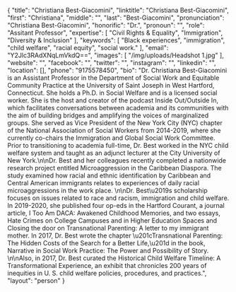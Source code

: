 {
  "title": "Christiana Best-Giacomini",
  "linktitle": "Christiana Best-Giacomini",
  "first": "Christiana",
  "middle": "",
  "last": "Best-Giacomini",
  "pronunciation": "Christiana Best-Giacomini",
  "honorific": "Dr.",
  "pronoun": "",
  "role": "Assitant Professor",
  "expertise": [
    "Civil Rights & Equality",
    "Immigration",
    "Diversity & Inclusion"
  ],
  "keywords": [
    "Black experiences",
    "immigration",
    "child welfare",
    "racial equity",
    "social work."
  ],
  "email": "Y2Jlc3RAdXNqLmVkdQ==",
  "images": [
    "/img/uploads/Headshot 1.jpg"
  ],
  "website": "",
  "facebook": "",
  "twitter": "",
  "instagram": "",
  "linkedin": "",
  "location": [],
  "phone": "9175578450",
  "bio": "Dr. Christiana Best-Giacomini is an Assistant Professor in the Department of Social Work and Equitable Community Practice at the University of Saint Joseph in West Hartford, Connecticut.  She holds a Ph.D. in Social Welfare and is a licensed social worker.  She is the host and creator of the podcast Inside Out/Outside In, which facilitates conversations between academia and its communities with the aim of building bridges and amplifying the voices of marginalized groups. She served as Vice President of the New York City (NYC) chapter of the National Association of Social Workers from 2014-2019, where she currently co-chairs the Immigration and Global Social Work Committee.  Prior to transitioning to academia full-time, Dr. Best worked in the NYC child welfare system and taught as an adjunct lecturer at the City University of New York.\n\nDr. Best and her colleagues recently completed a nationwide research project entitled Microaggression in the Caribbean Diaspora.  The study examined how racial and ethnic identification by Caribbean and Central American immigrants relates to experiences of daily racial microaggressions in the work place. \n\nDr. Best\u2019s scholarship focuses on issues related to race and racism, immigration and child welfare. In 2019-2020, she published four op-eds in the Hartford Courant, a journal article, I Too Am DACA: Awakened Childhood Memories, and two essays, Hate Crimes on College Campuses and in Higher Education Spaces and Closing the door on Transnational Parenting: A letter to my immigrant mother. In 2017, Dr. Best wrote the chapter \u201cTransnational Parenting: The Hidden Costs of the Search for a Better Life,\u201d in the book, Narrative in Social Work Practice: The Power and Possibility of Story. \n\nAlso, in 2017, Dr. Best curated the Historical Child Welfare Timeline: A Transformational Experience, an exhibit that chronicles 200 years of inequities in U. S. child welfare policies, procedures, and practices.",
  "layout": "person"
}

